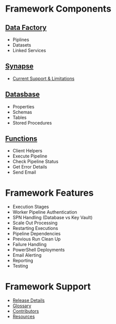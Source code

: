 
# Framework Components

## [Data Factory](https://mrpaulandrew.github.io/ADF.procfwk/datafactory)
* Piplines
* Datasets
* Linked Services

## [Synapse](https://mrpaulandrew.github.io/ADF.procfwk/synapse)
* [Current Support & Limitations](https://mrpaulandrew.com/2020/06/03/adf-procfwk-and-azure-synapse-orchestrate-preview-and-limitations/)

## [Datasbase](https://mrpaulandrew.github.io/ADF.procfwk/database)
* Properties
* Schemas
* Tables
* Stored Procedures



## [Functions](https://mrpaulandrew.github.io/ADF.procfwk/functions)
* Client Helpers
* Execute Pipeline
* Check Pipeline Status
* Get Error Details
* Send Email

# Framework Features
* Execution Stages
* Worker Pipeline Authentication
* SPN Handling (Database vs Key Vault)
* Scale Out Processing
* Restarting Executions
* Pipeline Dependencies
* Previous Run Clean Up
* Failure Handling
* PowerShell Deployments
* Email Alerting
* Reporting
* Testing

# Framework Support
* [Release Details](https://mrpaulandrew.github.io/ADF.procfwk/releasedetails)
* [Glossary](https://mrpaulandrew.github.io/ADF.procfwk/glossary)
* [Contributors](https://mrpaulandrew.github.io/ADF.procfwk/contributors)
* [Resources](https://mrpaulandrew.github.io/ADF.procfwk/resources)